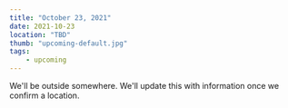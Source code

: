 ```yaml
---
title: "October 23, 2021"
date: 2021-10-23
location: "TBD"
thumb: "upcoming-default.jpg"
tags: 
    - upcoming
---
```


We'll be outside somewhere. We'll update this with information once we confirm a location.